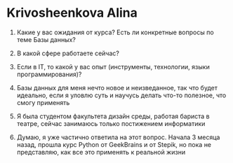 # Krivosheenkova Alina

1) Какие у вас ожидания от курса? Есть ли конкретные вопросы по теме Базы данных?
2) В какой сфере работаете сейчас?
3) Если в IT, то какой у вас опыт (инструменты, технологии, языки программирования)?

1) Базы данных для меня нечто новое и неизведанное, так что будет идеально, если я уловлю суть и научусь делать что-то полезное, что смогу применять
2) Я была студентом факультета дизайн среды, работая бариста в театре, сейчас занимаюсь только постижением информатики
3) Думаю, я уже частично ответила на этот вопрос. Начала 3 месяца назад, прошла курс Python от GeekBrains и от Stepik, но пока не представляю, как все это применять к реальной жизни
